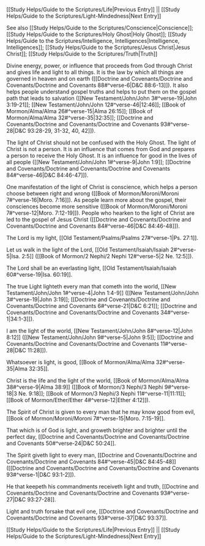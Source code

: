 [[Study Helps/Guide to the Scriptures/Life|Previous Entry]]  ||  [[Study Helps/Guide to the Scriptures/Light-Mindedness|Next Entry]]

 See also [[Study Helps/Guide to the Scriptures/Conscience|Conscience]]; [[Study Helps/Guide to the Scriptures/Holy Ghost|Holy Ghost]]; [[Study Helps/Guide to the Scriptures/Intelligence, Intelligences|Intelligence, Intelligences]]; [[Study Helps/Guide to the Scriptures/Jesus Christ|Jesus Christ]]; [[Study Helps/Guide to the Scriptures/Truth|Truth]]

 Divine energy, power, or influence that proceeds from God through Christ and gives life and light to all things. It is the law by which all things are governed in heaven and on earth ([[Doctrine and Covenants/Doctrine and Covenants/Doctrine and Covenants 88#^verse-6|D&C 88:6-13]]). It also helps people understand gospel truths and helps to put them on the gospel path that leads to salvation ([[New Testament/John/John 3#^verse-19|John 3:19-21]]; [[New Testament/John/John 12#^verse-46|12:46]]; [[Book of Mormon/Alma/Alma 26#^verse-15|Alma 26:15]]; [[Book of Mormon/Alma/Alma 32#^verse-35|32:35]]; [[Doctrine and Covenants/Doctrine and Covenants/Doctrine and Covenants 93#^verse-28|D&C 93:28-29, 31-32, 40, 42]]).

 The light of Christ should not be confused with the Holy Ghost. The light of Christ is not a person. It is an influence that comes from God and prepares a person to receive the Holy Ghost. It is an influence for good in the lives of all people ([[New Testament/John/John 1#^verse-9|John 1:9]]; [[Doctrine and Covenants/Doctrine and Covenants/Doctrine and Covenants 84#^verse-46|D&C 84:46-47]]).

 One manifestation of the light of Christ is conscience, which helps a person choose between right and wrong ([[Book of Mormon/Moroni/Moroni 7#^verse-16|Moro. 7:16]]). As people learn more about the gospel, their consciences become more sensitive ([[Book of Mormon/Moroni/Moroni 7#^verse-12|Moro. 7:12-19]]). People who hearken to the light of Christ are led to the gospel of Jesus Christ ([[Doctrine and Covenants/Doctrine and Covenants/Doctrine and Covenants 84#^verse-46|D&C 84:46-48]]).

 The Lord is my light, [[Old Testament/Psalms/Psalms 27#^verse-1|Ps. 27:1]].

 Let us walk in the light of the Lord, [[Old Testament/Isaiah/Isaiah 2#^verse-5|Isa. 2:5]] ([[Book of Mormon/2 Nephi/2 Nephi 12#^verse-5|2 Ne. 12:5]]).

 The Lord shall be an everlasting light, [[Old Testament/Isaiah/Isaiah 60#^verse-19|Isa. 60:19]].

 The true Light lighteth every man that cometh into the world, [[New Testament/John/John 1#^verse-4|John 1:4-9]] ([[New Testament/John/John 3#^verse-19|John 3:19]]; [[Doctrine and Covenants/Doctrine and Covenants/Doctrine and Covenants 6#^verse-21|D&C 6:21]]; [[Doctrine and Covenants/Doctrine and Covenants/Doctrine and Covenants 34#^verse-1|34:1-3]]).

 I am the light of the world, [[New Testament/John/John 8#^verse-12|John 8:12]] ([[New Testament/John/John 9#^verse-5|John 9:5]]; [[Doctrine and Covenants/Doctrine and Covenants/Doctrine and Covenants 11#^verse-28|D&C 11:28]]).

 Whatsoever is light, is good, [[Book of Mormon/Alma/Alma 32#^verse-35|Alma 32:35]].

 Christ is the life and the light of the world, [[Book of Mormon/Alma/Alma 38#^verse-9|Alma 38:9]] ([[Book of Mormon/3 Nephi/3 Nephi 9#^verse-18|3 Ne. 9:18]]; [[Book of Mormon/3 Nephi/3 Nephi 11#^verse-11|11:11]]; [[Book of Mormon/Ether/Ether 4#^verse-12|Ether 4:12]]).

 The Spirit of Christ is given to every man that he may know good from evil, [[Book of Mormon/Moroni/Moroni 7#^verse-15|Moro. 7:15-19]].

 That which is of God is light, and groweth brighter and brighter until the perfect day, [[Doctrine and Covenants/Doctrine and Covenants/Doctrine and Covenants 50#^verse-24|D&C 50:24]].

 The Spirit giveth light to every man, [[Doctrine and Covenants/Doctrine and Covenants/Doctrine and Covenants 84#^verse-45|D&C 84:45-48]] ([[Doctrine and Covenants/Doctrine and Covenants/Doctrine and Covenants 93#^verse-1|D&C 93:1-2]]).

 He that keepeth his commandments receiveth light and truth, [[Doctrine and Covenants/Doctrine and Covenants/Doctrine and Covenants 93#^verse-27|D&C 93:27-28]].

 Light and truth forsake that evil one, [[Doctrine and Covenants/Doctrine and Covenants/Doctrine and Covenants 93#^verse-37|D&C 93:37]].

[[Study Helps/Guide to the Scriptures/Life|Previous Entry]]  ||  [[Study Helps/Guide to the Scriptures/Light-Mindedness|Next Entry]]